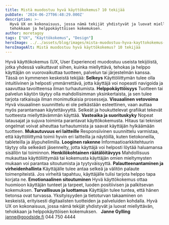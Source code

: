 ```yaml
---
title: Mistä muodostuu hyvä käyttökokemus? 10 tekijää
pubDate: '2024-06-27T06:48:29.000Z'
description: >-
  Hyvä UX on kokonaisuus, jossa nämä tekijät yhdistyvät ja luovat miellyttävän,
  tehokkaan ja helppokäyttöisen kokemuksen.
author: moretagoy
tags: ["UX", "Käyttökokemus", "Design"]
heroImage: ../../assets/blog/images/mista-muodostuu-hyva-kayttokokemus-10-tekijaa/featured.webp
heroImageAlt: Mistä muodostuu hyvä käyttökokemus? 10 tekijää
---
```


Hyvä käyttökokemus (UX, User Experience) muodostuu useista tekijöistä, jotka yhdessä vaikuttavat siihen, kuinka miellyttävä, tehokas ja helppo käyttäjän on vuorovaikuttaa tuotteen, palvelun tai järjestelmän kanssa. Tässä on kymmenen keskeistä tekijää: **Selkeys** Käyttöliittymän tulee olla intuitiivinen ja helposti ymmärrettävä, jotta käyttäjä voi nopeasti navigoida ja saavuttaa tavoitteensa ilman turhautumista. **Helppokäyttöisyys** Tuotteen tai palvelun käytön täytyy olla mahdollisimman yksinkertaista, ja sen tulee tarjota ratkaisuja ilman monimutkaisia prosesseja. **Visuaalinen vetovoima** Hyvä visuaalinen suunnittelu ei ole pelkästään esteettinen, vaan auttaa myös parantamaan käytettävyyttä. Selkeät ja houkuttelevat grafiikat tekevät tuotteesta miellyttävämmän käyttää. **Vasteaika ja suorituskyky** Nopeat latausajat ja sujuva toiminta parantavat käyttökokemusta. Hitaus tai tekniset ongelmat voivat aiheuttaa turhautumista ja saavat käyttäjän hylkäämään tuotteen. **Mukautuvuus eri laitteille** Responsiivinen suunnittelu varmistaa, että käyttöliittymä toimii hyvin eri laitteilla ja näytöillä, kuten tietokoneilla, tableteilla ja älypuhelimilla. **Looginen rakenne** Informaatioarkkitehtuurin täytyy olla selkeästi jäsennelty, jotta käyttäjä voi helposti löytää haluamansa sisällön tai toiminnon. **Henkilökohtainen räätälöitävyys** Mahdollisuus mukauttaa käyttöliittymää tai kokemusta käyttäjän omien mieltymysten mukaan voi parantaa sitoutumista ja tyytyväisyyttä. **Palautteenantaminen ja virheidenhallinta** Käyttäjälle tulee antaa selkeä ja välitön palaute toimenpiteistä. Jos virheitä tapahtuu, käyttäjälle tulisi tarjota helppo tapa korjata ne. **Emotionaalinen sitoutuminen** Hyvä käyttökokemus ottaa huomioon käyttäjän tunteet ja tarpeet, luoden positiivisen ja palkitsevan kokemuksen. **Turvallisuus ja luottamus** Käyttäjän tulee tuntea, että hänen tietonsa ovat turvassa. Yksityisyyden ja tietoturvan takaaminen on keskeistä, erityisesti digitaalisten tuotteiden ja palveluiden kohdalla. Hyvä UX on kokonaisuus, jossa nämä tekijät yhdistyvät ja luovat miellyttävän, tehokkaan ja helppokäyttöisen kokemuksen.   **Janne Gylling** janne@goodside.fi 044 750 4444